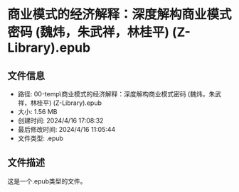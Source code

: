 ﻿# 商业模式的经济解释：深度解构商业模式密码 (魏炜，朱武祥，林桂平) (Z-Library).epub

## 文件信息
- 路径: 00-temp\商业模式的经济解释：深度解构商业模式密码 (魏炜，朱武祥，林桂平) (Z-Library).epub
- 大小: 1.56 MB
- 创建时间: 2024/4/16 17:08:32
- 最后修改时间: 2024/4/16 11:05:44
- 文件类型: .epub

## 文件描述
这是一个.epub类型的文件。

